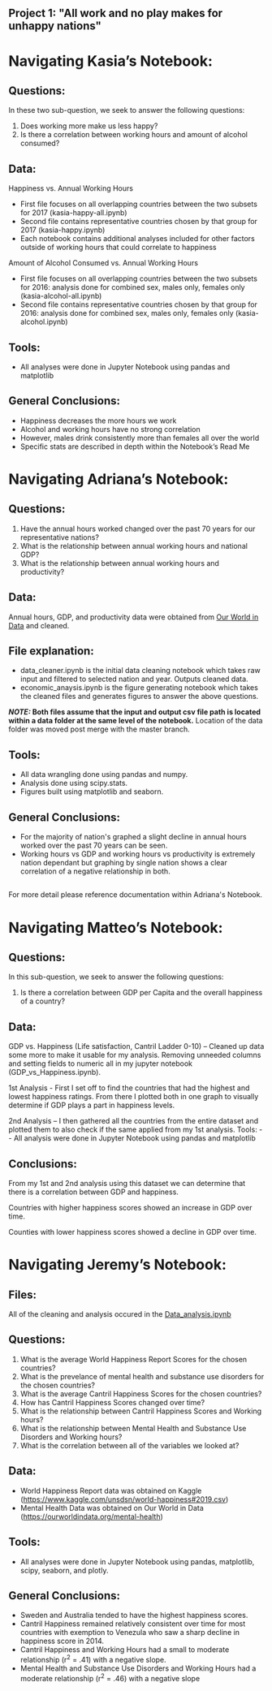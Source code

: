 ## Project 1: "All work and no play makes for unhappy nations"

# **Navigating Kasia’s Notebook:** 

## Questions: 
In these two sub-question, we seek to answer the following questions: 
1. Does working more make us less happy? 
2. Is there a correlation between working hours and amount of alcohol consumed?

## Data: 
Happiness vs. Annual Working Hours 
- First file focuses on all overlapping countries between the two subsets for 2017 (kasia-happy-all.ipynb)
- Second file contains representative countries chosen by that group for 2017  (kasia-happy.ipynb)
- Each notebook contains additional analyses included for other factors outside of working hours that could correlate to happiness 

Amount of Alcohol Consumed vs. Annual Working Hours 
- First file focuses on all overlapping countries between the two subsets for 2016: analysis done for combined sex, males only, females only (kasia-alcohol-all.ipynb) 
- Second file contains representative countries chosen by that group for 2016: analysis done for combined sex, males only, females only (kasia-alcohol.ipynb)

## Tools: 
- All analyses were done in Jupyter Notebook using pandas and matplotlib  

## General Conclusions:
- Happiness decreases the more hours we work 
- Alcohol and working hours have no strong correlation 
- However, males drink consistently more than females all over the world 
- Specific stats are described in depth within the Notebook’s Read Me 

# **Navigating Adriana’s Notebook:**

## Questions: 
1. Have the annual hours worked changed over the past 70 years for our representative nations?
2. What is the relationship between annual working hours and national GDP?
3. What is the relationship between annual working hours and productivity?

## Data: 
Annual hours, GDP, and productivity data were obtained from [Our World in Data](https://ourworldindata.org/working-hours) and cleaned.

## File explanation:
- data_cleaner.ipynb is the initial data cleaning notebook which takes raw input and filtered to selected nation and year. Outputs cleaned data.
- economic_anaysis.ipynb is the figure generating notebook which takes the cleaned files and generates figures to answer the above questions.

**_NOTE:_ Both files assume that the input and output csv file path is located within a data folder at the same level of the notebook.**
Location of the data folder was moved post merge with the master branch. 

## Tools: 
- All data wrangling done using pandas and numpy. 
- Analysis done using scipy.stats.
- Figures built using matplotlib and seaborn.

## General Conclusions:
- For the majority of nation's graphed a slight decline in annual hours worked over the past 70 years can be seen.
- Working hours vs GDP and working hours vs productivity is extremely nation dependant but graphing by single nation shows a clear correlation of a negative relationship in both.

##
For more detail please reference documentation within Adriana's Notebook.

# **Navigating Matteo’s Notebook:**

## Questions:

In this sub-question, we seek to answer the following questions: 
1.	Is there a correlation between GDP per Capita and the overall happiness of a country?

## Data:

GDP vs. Happiness (Life satisfaction, Cantril Ladder 0-10) – Cleaned up data some more to make it usable for my analysis. Removing unneeded columns and setting fields to numeric all in my jupyter notebook (GDP_vs_Happiness.ipynb). 

1st Analysis - First I set off to find the countries that had the highest and lowest happiness ratings. From there I plotted both in one graph to visually determine if GDP plays a part in happiness levels.

2nd Analysis – I then gathered all the countries from the entire dataset and plotted them to also check if the same applied from my 1st analysis. 
Tools: -- All analysis were done in Jupyter Notebook using pandas and matplotlib

## Conclusions:

From my 1st and 2nd analysis using this dataset we can determine that there is a correlation between GDP and happiness. 

Countries with higher happiness scores showed an increase in GDP over time.

Counties with lower happiness scores showed a decline in GDP over time.  


# **Navigating Jeremy’s Notebook:** 

## Files:
All of the cleaning and analysis occured in the [Data_analysis.ipynb](https://github.com/JeremyBrent/RUDS_project_1/blob/master/Jeremys_notebook/Data_analysis.ipynb)

## Questions: 
1. What is the average World Happiness Report Scores for the chosen countries?
2. What is the prevelance of mental health and substance use disorders for the chosen countries?
3. What is the average Cantril Happiness Scores for the chosen countries?
4. How has Cantril Happiness Scores changed over time?
5. What is the relationship between Cantril Happiness Scores and Working hours?
6. What is the relationship between Mental Health and Substance Use Disorders and Working hours?
7. What is the correlation between all of the variables we looked at?


## Data: 
- World Happiness Report data was obtained on Kaggle (https://www.kaggle.com/unsdsn/world-happiness#2019.csv)
- Mental Health Data was obtained on Our World in Data (https://ourworldindata.org/mental-health)

## Tools: 
- All analyses were done in Jupyter Notebook using pandas, matplotlib, scipy, seaborn, and plotly. 

## General Conclusions:
- Sweden and Australia tended to have the highest happiness scores. 
- Cantril Happiness remained relatively consistent over time for most countries with exemption to Venezula who saw a sharp decline in happiness score in 2014. 
- Cantril Happiness and Working Hours had a small to moderate relationship (r<sup>2</sup> = .41) with a negative slope. 
- Mental Health and Substance Use Disorders and Working Hours had a  moderate relationship (r<sup>2</sup> = .46) with a negative slope


